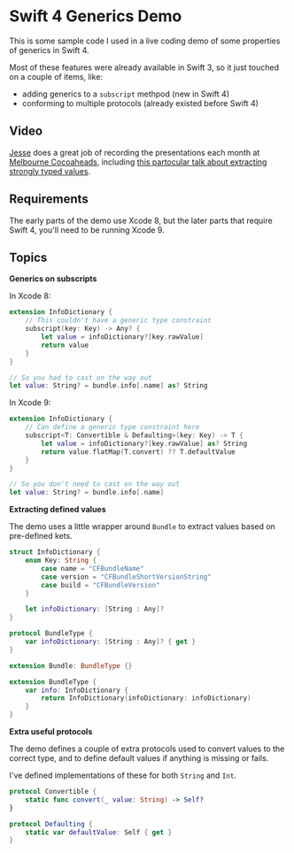 # Swift 4 Generics Demo

This is some sample code I used in a live coding demo of some properties of generics in Swift 4.

Most of these features were already available in Swift 3, so it just touched on a couple of items, like:

* adding generics to a `subscript` methpod (new in Swift 4)
* conforming to multiple protocols (already existed before Swift 4)

## Video

[Jesse](https://twitter.com/sirjec) does a great job of recording the presentations each month at [Melbourne Cocoaheads](https://melbourneococoaheads.com), including [this partocular talk about extracting strongly typed values](https://www.youtube.com/watch?v=n3r3k6Kqkfc&index=12&list=UUpTDVzUkk9ieAyVyUi28bWw).

## Requirements

The early parts of the demo use Xcode 8, but the later parts that require Swift 4, you'll need to be running Xcode 9.

## Topics

**Generics on subscripts**

In Xcode 8:

```swift
extension InfoDictionary {
    // This couldn't have a generic type constraint
    subscript(key: Key) -> Any? {
        let value = infoDictionary?[key.rawValue]
        return value
    }
}

// So you had to cast on the way out
let value: String? = bundle.info[.name] as? String
```

In Xcode 9:

```swift
extension InfoDictionary {
    // Can define a generic type constraint here
    subscript<T: Convertible & Defaulting>(key: Key) -> T {
        let value = infoDictionary?[key.rawValue] as? String
        return value.flatMap(T.convert) ?? T.defaultValue
    }
}

// So you don't need to cast on the way out
let value: String? = bundle.info[.name]
```

**Extracting defined values**

The demo uses a little wrapper around `Bundle` to extract values based on pre-defined kets.

```swift
struct InfoDictionary {
    enum Key: String {
        case name = "CFBundleName"
        case version = "CFBundleShortVersionString"
        case build = "CFBundleVersion"
    }

    let infoDictionary: [String : Any]?
}

protocol BundleType {
    var infoDictionary: [String : Any]? { get }
}

extension Bundle: BundleType {}

extension BundleType {
    var info: InfoDictionary {
        return InfoDictionary(infoDictionary: infoDictionary)
    }
}
```

**Extra useful protocols**

The demo defines a couple of extra protocols used to convert values to the correct type, and to define default values if anything is missing or fails.

I've defined implementations of these for both `String` and `Int`.

```swift
protocol Convertible {
    static func convert(_ value: String) -> Self?
}

protocol Defaulting {
    static var defaultValue: Self { get }
}
```

